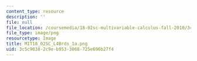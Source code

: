 ```yaml
---
content_type: resource
description: ''
file: null
file_location: /coursemedia/18-02sc-multivariable-calculus-fall-2010/3c5c90382c9eb9533068725e696b27f4_MIT18_02SC_L4Brds_1a.png
file_type: image/png
resourcetype: Image
title: MIT18_02SC_L4Brds_1a.png
uid: 3c5c9038-2c9e-b953-3068-725e696b27f4
---
```

